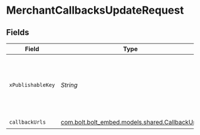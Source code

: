 # MerchantCallbacksUpdateRequest


## Fields

| Field                                                                                 | Type                                                                                  | Required                                                                              | Description                                                                           |
| ------------------------------------------------------------------------------------- | ------------------------------------------------------------------------------------- | ------------------------------------------------------------------------------------- | ------------------------------------------------------------------------------------- |
| `xPublishableKey`                                                                     | *String*                                                                              | :heavy_check_mark:                                                                    | The publicly viewable identifier used to identify a merchant division.                |
| `callbackUrls`                                                                        | [com.bolt.bolt_embed.models.shared.CallbackUrls](../../models/shared/CallbackUrls.md) | :heavy_check_mark:                                                                    | N/A                                                                                   |